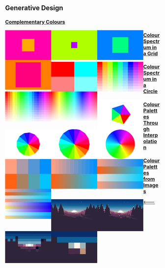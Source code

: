 ## Generative Design

### [Complementary Colours](01_complementary_colours/)

<img src="sample_images/comp_col1.png" alt="alt text" width="150" style="float: left;"><img src="sample_images/comp_col2.png" alt="alt text" width="150" style="float: left;"><img src="sample_images/comp_col3.png" alt="alt text" width="150" style="float: left;"><img src="sample_images/comp_col4.png" alt="alt text" width="150" style="float: left;">

### [Colour Spectrum in a Grid](02_colour_spectrum_in_a_grid/)

<img src="sample_images/col_spec1.png" alt="alt text" width="150" style="float: left;"><img src="sample_images/col_spec2.png" alt="alt text" width="150" style="float: left;"><img src="sample_images/col_spec3.png" alt="alt text" width="150" style="float: left;"><img src="sample_images/col_spec4.png" alt="alt text" width="150" style="float: left;">

### [Colour Spectrum in a Circle](03_colour_spectrum_in_a_circle/)

<img src="sample_images/col_circle1.png" alt="alt text" width="150" style="float: left;"><img src="sample_images/col_circle2.png" alt="alt text" width="150" style="float: left;"><img src="sample_images/col_circle3.png" alt="alt text" width="150" style="float: left;"><img src="sample_images/col_circle4.png" alt="alt text" width="150" style="float: left;">

### [Colour Palettes Through Interpolation](04_colour_palettes_through_interpolation/)

<img src="sample_images/interpol_col1.png" alt="alt text" width="150" style="float: left;"><img src="sample_images/interpol_col2.png" alt="alt text" width="150" style="float: left;"><img src="sample_images/interpol_col3.png" alt="alt text" width="150" style="float: left;"><img src="sample_images/interpol_col4.png" alt="alt text" width="150" style="float: left;">

### [Colour Palettes from Images](05_colour_palettes_from_images/)

<img src="sample_images/image_col1.png" alt="alt text" width="150" style="float: left;"><img src="sample_images/image_col2.png" alt="alt text" width="150" style="float: left;"><img src="sample_images/image_col3.png" alt="alt text" width="150" style="float: left;"><img src="sample_images/image_col4.png" alt="alt text" width="150" style="float: left;">

[<---](Creative_Coding_GD/)
